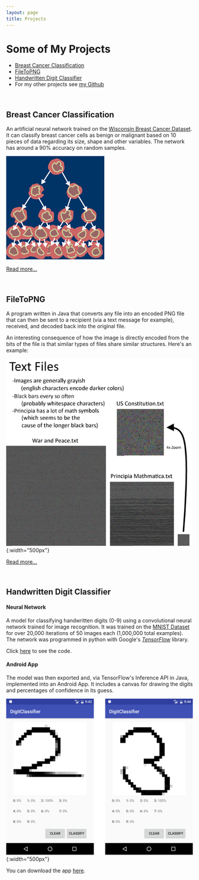 ```yaml
---
layout: page
title: Projects
---
```

# Some of My Projects
* [Breast Cancer Classification](#breast-cancer-classification)
* [FileToPNG](#filetopng)
* [Handwritten Digit Classifier](#handwritten-digit-classifier)
* For my other projects see [my Github](https://github.com/ozanerhansha)
<!-- * [Quantum Computing]() -->
<!-- * [Neurosky EEG App]() -->
<br>

## Breast Cancer Classification
An artificial neural network trained on the [Wisconsin Breast Cancer Dataset](https://archive.ics.uci.edu/ml/datasets/breast+cancer+wisconsin+(original)). It can classify breast cancer cells as benign or malignant based on 10 pieces of data regarding its size, shape and other variables. The network has around a 90% accuracy on random samples.

![bc](/assets/2017/06/breast-cancer-classification/breastcancer.png)

[Read more...](/2017/06/15/breast-cancer-classification)

<br>

## FileToPNG
A program written in Java that converts any file into an encoded PNG file that can then be sent to a recipient (via a text message for example), received, and decoded back into the original file.

An interesting consequence of how the image is directly encoded from the bits of the file is that similar types of files share similar structures. Here's an example:

![Text in FileToPNG](/assets/2016/09/filetopng/text_diagram.png){:width="500px"}

[Read more...](/2016/09/12/filetopng)

<br>

## Handwritten Digit Classifier
#### Neural Network
A model for classifying handwritten digits (0-9) using a convolutional neural network trained for image recognition. It was trained on the [MNIST Dataset](http://yann.lecun.com/exdb/mnist/) for over 20,000 iterations of 50 images each (1,000,000 total examples). The network was programmed in python with Google's [*TensorFlow*](https://www.tensorflow.org/) library.

<!-- [Click here for the full write-up of the neural network.](/2016/12/28/digit-classifier-network) -->
Click [here](https://github.com/ozanerhansha/NeuralNetworks/blob/master/src/MNIST/conv/mnist_convolutional.py) to see the code.


#### Android App
The model was then exported and, via TensorFlow's Inference API in Java, implemented into an Android App. It includes a canvas for drawing the digits and percentages of confidence in its guess.

![Two & Six Example](/assets/2016/12/digit-classifier-app/test_screenshots.png){:width="500px"}

You can download the app [here](https://github.com/ozanerhansha/DigitClassifier/releases).

<!-- [Click here for the full write-up of the app](/2016/04/15/digit-classifier-app) -->

